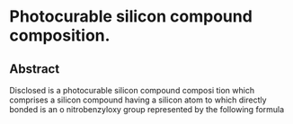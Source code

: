 # Photocurable silicon compound composition.

## Abstract
Disclosed is a photocurable silicon compound composi tion which comprises a silicon compound having a silicon atom to which directly bonded is an o nitrobenzyloxy group represented by the following formula